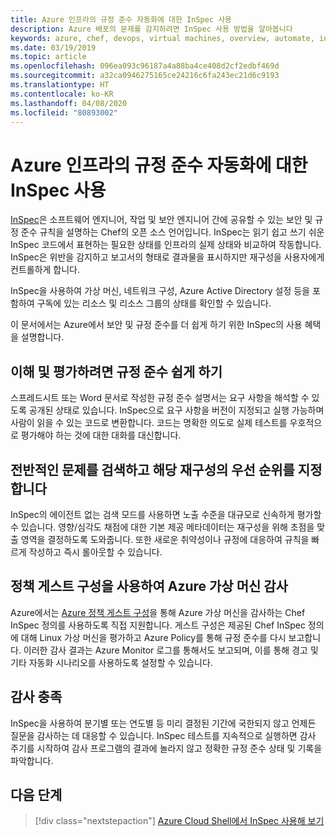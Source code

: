 ```yaml
---
title: Azure 인프라의 규정 준수 자동화에 대한 InSpec 사용
description: Azure 배포의 문제를 감지하려면 InSpec 사용 방법을 알아봅니다
keywords: azure, chef, devops, virtual machines, overview, automate, inspec
ms.date: 03/19/2019
ms.topic: article
ms.openlocfilehash: 096ea093c96187a4a88ba4ce408d2cf2edbf469d
ms.sourcegitcommit: a32ca0946275165ce24216c6fa243ec21d6c9193
ms.translationtype: HT
ms.contentlocale: ko-KR
ms.lasthandoff: 04/08/2020
ms.locfileid: "80893002"
---
```

# <a name="use-inspec-for-compliance-automation-of-your-azure-infrastructure"></a>Azure 인프라의 규정 준수 자동화에 대한 InSpec 사용

[InSpec](https://www.chef.io/inspec/)은 소프트웨어 엔지니어, 작업 및 보안 엔지니어 간에 공유할 수 있는 보안 및 규정 준수 규칙을 설명하는 Chef의 오픈 소스 언어입니다. InSpec는 읽기 쉽고 쓰기 쉬운 InSpec 코드에서 표현하는 필요한 상태를 인프라의 실제 상태와 비교하여 작동합니다. InSpec은 위반을 감지하고 보고서의 형태로 결과물을 표시하지만 재구성을 사용자에게 컨트롤하게 합니다.

InSpec을 사용하여 가상 머신, 네트워크 구성, Azure Active Directory 설정 등을 포함하여 구독에 있는 리소스 및 리소스 그룹의 상태를 확인할 수 있습니다.

이 문서에서는 Azure에서 보안 및 규정 준수를 더 쉽게 하기 위한 InSpec의 사용 혜택을 설명합니다.

## <a name="make-compliance-easy-to-understand-and-assess"></a>이해 및 평가하려면 규정 준수 쉽게 하기

스프레드시트 또는 Word 문서로 작성한 규정 준수 설명서는 요구 사항을 해석할 수 있도록 공개된 상태로 있습니다. InSpec으로 요구 사항을 버전이 지정되고 실행 가능하며 사람이 읽을 수 있는 코드로 변환합니다. 코드는 명확한 의도로 실제 테스트를 우호적으로 평가해야 하는 것에 대한 대화를 대신합니다.

## <a name="detect-fleet-wide-issues-and-prioritize-their-remediation"></a>전반적인 문제를 검색하고 해당 재구성의 우선 순위를 지정합니다

InSpec의 에이전트 없는 검색 모드를 사용하면 노출 수준을 대규모로 신속하게 평가할 수 있습니다. 영향/심각도 채점에 대한 기본 제공 메타데이터는 재구성을 위해 초점을 맞출 영역을 결정하도록 도와줍니다. 또한 새로운 취약성이나 규정에 대응하여 규칙을 빠르게 작성하고 즉시 롤아웃할 수 있습니다.

## <a name="audit-azure-virtual-machines-with-policy-guest-configuration"></a>정책 게스트 구성을 사용하여 Azure 가상 머신 감사

Azure에서는 [Azure 정책 게스트 구성](https://docs.microsoft.com/azure/governance/policy/concepts/guest-configuration)을 통해 Azure 가상 머신을 감사하는 Chef InSpec 정의를 사용하도록 직접 지원합니다. 게스트 구성은 제공된 Chef InSpec 정의에 대해 Linux 가상 머신을 평가하고 Azure Policy를 통해 규정 준수를 다시 보고합니다. 이러한 감사 결과는 Azure Monitor 로그를 통해서도 보고되며, 이를 통해 경고 및 기타 자동화 시나리오를 사용하도록 설정할 수 있습니다.

## <a name="satisfy-audits"></a>감사 충족

InSpec을 사용하여 분기별 또는 연도별 등 미리 결정된 기간에 국한되지 않고 언제든 질문을 감사하는 데 대응할 수 있습니다. InSpec 테스트를 지속적으로 실행하면 감사 주기를 시작하여 감사 프로그램의 결과에 놀라지 않고 정확한 규정 준수 상태 및 기록을 파악합니다.

## <a name="next-steps"></a>다음 단계

> [!div class="nextstepaction"] 
> [Azure Cloud Shell에서 InSpec 사용해 보기](https://shell.azure.com)